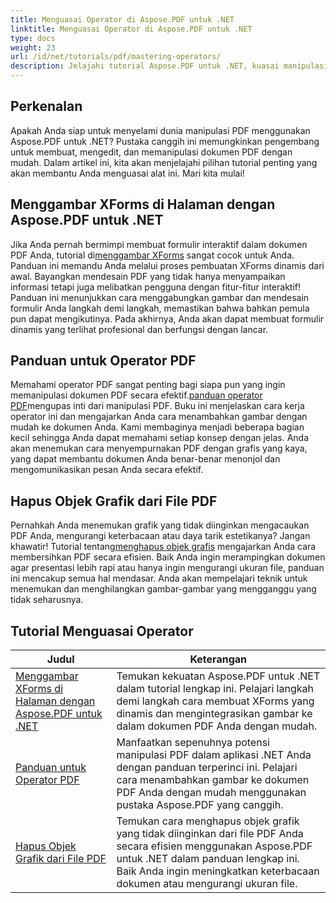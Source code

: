 ```yaml
---
title: Menguasai Operator di Aspose.PDF untuk .NET
linktitle: Menguasai Operator di Aspose.PDF untuk .NET
type: docs
weight: 23
url: /id/net/tutorials/pdf/mastering-operators/
description: Jelajahi tutorial Aspose.PDF untuk .NET, kuasai manipulasi PDF dengan panduan praktis tentang XForms, Operator PDF, dan menghapus objek grafis.
---
```

## Perkenalan

Apakah Anda siap untuk menyelami dunia manipulasi PDF menggunakan Aspose.PDF untuk .NET? Pustaka canggih ini memungkinkan pengembang untuk membuat, mengedit, dan memanipulasi dokumen PDF dengan mudah. Dalam artikel ini, kita akan menjelajahi pilihan tutorial penting yang akan membantu Anda menguasai alat ini. Mari kita mulai!

## Menggambar XForms di Halaman dengan Aspose.PDF untuk .NET
Jika Anda pernah bermimpi membuat formulir interaktif dalam dokumen PDF Anda, tutorial di[menggambar XForms](./draw-xforms-on-page/) sangat cocok untuk Anda. Panduan ini memandu Anda melalui proses pembuatan XForms dinamis dari awal. Bayangkan mendesain PDF yang tidak hanya menyampaikan informasi tetapi juga melibatkan pengguna dengan fitur-fitur interaktif! Panduan ini menunjukkan cara menggabungkan gambar dan mendesain formulir Anda langkah demi langkah, memastikan bahwa bahkan pemula pun dapat mengikutinya. Pada akhirnya, Anda akan dapat membuat formulir dinamis yang terlihat profesional dan berfungsi dengan lancar.

## Panduan untuk Operator PDF
 Memahami operator PDF sangat penting bagi siapa pun yang ingin memanipulasi dokumen PDF secara efektif.[panduan operator PDF](./guide-to-pdf-operators/)mengupas inti dari manipulasi PDF. Buku ini menjelaskan cara kerja operator ini dan mengajarkan Anda cara menambahkan gambar dengan mudah ke dokumen Anda. Kami membaginya menjadi beberapa bagian kecil sehingga Anda dapat memahami setiap konsep dengan jelas. Anda akan menemukan cara menyempurnakan PDF dengan grafis yang kaya, yang dapat membantu dokumen Anda benar-benar menonjol dan mengomunikasikan pesan Anda secara efektif.

## Hapus Objek Grafik dari File PDF
 Pernahkah Anda menemukan grafik yang tidak diinginkan mengacaukan PDF Anda, mengurangi keterbacaan atau daya tarik estetikanya? Jangan khawatir! Tutorial tentang[menghapus objek grafis](./remove-graphics-objects-from-pdf-file/) mengajarkan Anda cara membersihkan PDF secara efisien. Baik Anda ingin merampingkan dokumen agar presentasi lebih rapi atau hanya ingin mengurangi ukuran file, panduan ini mencakup semua hal mendasar. Anda akan mempelajari teknik untuk menemukan dan menghilangkan gambar-gambar yang mengganggu yang tidak seharusnya. 

## Tutorial Menguasai Operator
| Judul | Keterangan |
| --- | --- | 
| [Menggambar XForms di Halaman dengan Aspose.PDF untuk .NET](./draw-xforms-on-page/) | Temukan kekuatan Aspose.PDF untuk .NET dalam tutorial lengkap ini. Pelajari langkah demi langkah cara membuat XForms yang dinamis dan mengintegrasikan gambar ke dalam dokumen PDF Anda dengan mudah. |  
| [Panduan untuk Operator PDF](./guide-to-pdf-operators/) | Manfaatkan sepenuhnya potensi manipulasi PDF dalam aplikasi .NET Anda dengan panduan terperinci ini. Pelajari cara menambahkan gambar ke dokumen PDF Anda dengan mudah menggunakan pustaka Aspose.PDF yang canggih. |  
| [Hapus Objek Grafik dari File PDF](./remove-graphics-objects-from-pdf-file/) | Temukan cara menghapus objek grafik yang tidak diinginkan dari file PDF Anda secara efisien menggunakan Aspose.PDF untuk .NET dalam panduan lengkap ini. Baik Anda ingin meningkatkan keterbacaan dokumen atau mengurangi ukuran file. |  